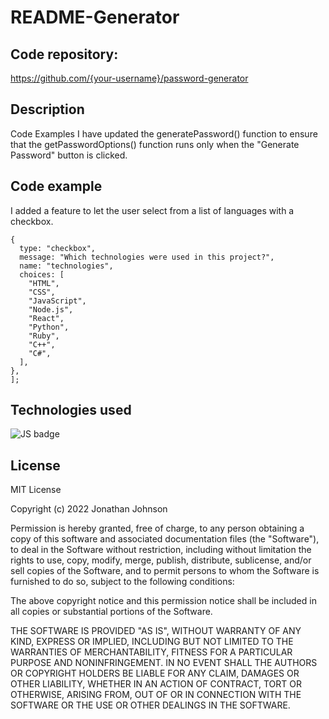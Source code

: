 # README-Generator

## Code repository:
https://github.com/{your-username}/password-generator

## Description


Code Examples
I have updated the generatePassword() function to ensure that the getPasswordOptions() function runs only when the "Generate Password" button is clicked.

## Code example
I added a feature to let the user select from a list of languages with a checkbox.
```
{
  type: "checkbox",
  message: "Which technologies were used in this project?",
  name: "technologies",
  choices: [
    "HTML",
    "CSS",
    "JavaScript",
    "Node.js",
    "React",
    "Python",
    "Ruby",
    "C++",
    "C#",
  ],
},
];
```

## Technologies used
![JS badge](https://img.shields.io/badge/Language-JavaScript-yellow)

## License
MIT License

Copyright (c) 2022 Jonathan Johnson

Permission is hereby granted, free of charge, to any person obtaining a copy
of this software and associated documentation files (the "Software"), to deal
in the Software without restriction, including without limitation the rights
to use, copy, modify, merge, publish, distribute, sublicense, and/or sell
copies of the Software, and to permit persons to whom the Software is
furnished to do so, subject to the following conditions:

The above copyright notice and this permission notice shall be included in all
copies or substantial portions of the Software.

THE SOFTWARE IS PROVIDED "AS IS", WITHOUT WARRANTY OF ANY KIND, EXPRESS OR
IMPLIED, INCLUDING BUT NOT LIMITED TO THE WARRANTIES OF MERCHANTABILITY,
FITNESS FOR A PARTICULAR PURPOSE AND NONINFRINGEMENT. IN NO EVENT SHALL THE
AUTHORS OR COPYRIGHT HOLDERS BE LIABLE FOR ANY CLAIM, DAMAGES OR OTHER
LIABILITY, WHETHER IN AN ACTION OF CONTRACT, TORT OR OTHERWISE, ARISING FROM,
OUT OF OR IN CONNECTION WITH THE SOFTWARE OR THE USE OR OTHER DEALINGS IN THE
SOFTWARE.